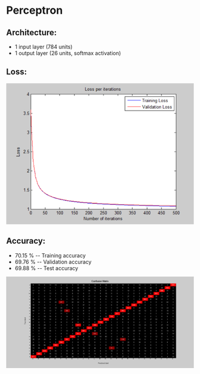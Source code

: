 # Perceptron

## Architecture:

- 1 input layer (784 units)
- 1 output layer (26 units, softmax activation)

## Loss:

![image](Visualizations/Loss_per_iterations.png)

## Accuracy:

- 70.15 % -- Training accuracy
- 69.76 % -- Validation accuracy
- 69.88 % -- Test accuracy

![image](Visualizations/Confusion_Matrix.png)
